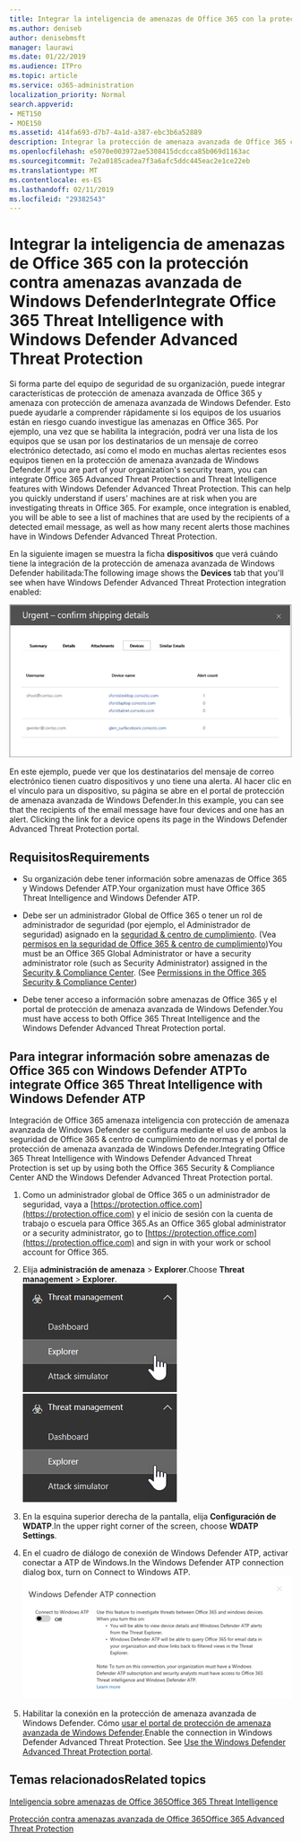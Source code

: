 ```yaml
---
title: Integrar la inteligencia de amenazas de Office 365 con la protección contra amenazas avanzada de Windows Defender
ms.author: deniseb
author: denisebmsft
manager: laurawi
ms.date: 01/22/2019
ms.audience: ITPro
ms.topic: article
ms.service: o365-administration
localization_priority: Normal
search.appverid:
- MET150
- MOE150
ms.assetid: 414fa693-d7b7-4a1d-a387-ebc3b6a52889
description: Integrar la protección de amenaza avanzada de Office 365 con Windows Defender avanzada protección contra amenazas para ver información más detallada de administración de amenaza.
ms.openlocfilehash: e5070e003972ae5308415dcdcca85b069d1163ac
ms.sourcegitcommit: 7e2a0185cadea7f3a6afc5ddc445eac2e1ce22eb
ms.translationtype: MT
ms.contentlocale: es-ES
ms.lasthandoff: 02/11/2019
ms.locfileid: "29382543"
---
```

# <a name="integrate-office-365-threat-intelligence-with-windows-defender-advanced-threat-protection"></a><span data-ttu-id="e0ebc-103">Integrar la inteligencia de amenazas de Office 365 con la protección contra amenazas avanzada de Windows Defender</span><span class="sxs-lookup"><span data-stu-id="e0ebc-103">Integrate Office 365 Threat Intelligence with Windows Defender Advanced Threat Protection</span></span>

<span data-ttu-id="e0ebc-p101">Si forma parte del equipo de seguridad de su organización, puede integrar características de protección de amenaza avanzada de Office 365 y amenaza con protección de amenaza avanzada de Windows Defender. Esto puede ayudarle a comprender rápidamente si los equipos de los usuarios están en riesgo cuando investigue las amenazas en Office 365. Por ejemplo, una vez que se habilita la integración, podrá ver una lista de los equipos que se usan por los destinatarios de un mensaje de correo electrónico detectado, así como el modo en muchas alertas recientes esos equipos tienen en la protección de amenaza avanzada de Windows Defender.</span><span class="sxs-lookup"><span data-stu-id="e0ebc-p101">If you are part of your organization's security team, you can integrate Office 365 Advanced Threat Protection and Threat Intelligence features with Windows Defender Advanced Threat Protection. This can help you quickly understand if users' machines are at risk when you are investigating threats in Office 365. For example, once integration is enabled, you will be able to see a list of machines that are used by the recipients of a detected email message, as well as how many recent alerts those machines have in Windows Defender Advanced Threat Protection.</span></span>
  
<span data-ttu-id="e0ebc-107">En la siguiente imagen se muestra la ficha **dispositivos** que verá cuándo tiene la integración de la protección de amenaza avanzada de Windows Defender habilitada:</span><span class="sxs-lookup"><span data-stu-id="e0ebc-107">The following image shows the **Devices** tab that you'll see when have Windows Defender Advanced Threat Protection integration enabled:</span></span> 
  
![Cuando Windows Defender ATP está habilitada, puede ver una lista de las máquinas con las alertas.](media/fec928ea-8f0c-44d7-80b9-a2e0a8cd4e89.PNG)
  
<span data-ttu-id="e0ebc-p102">En este ejemplo, puede ver que los destinatarios del mensaje de correo electrónico tienen cuatro dispositivos y uno tiene una alerta. Al hacer clic en el vínculo para un dispositivo, su página se abre en el portal de protección de amenaza avanzada de Windows Defender.</span><span class="sxs-lookup"><span data-stu-id="e0ebc-p102">In this example, you can see that the recipients of the email message have four devices and one has an alert. Clicking the link for a device opens its page in the Windows Defender Advanced Threat Protection portal.</span></span>
  
## <a name="requirements"></a><span data-ttu-id="e0ebc-111">Requisitos</span><span class="sxs-lookup"><span data-stu-id="e0ebc-111">Requirements</span></span>

- <span data-ttu-id="e0ebc-112">Su organización debe tener información sobre amenazas de Office 365 y Windows Defender ATP.</span><span class="sxs-lookup"><span data-stu-id="e0ebc-112">Your organization must have Office 365 Threat Intelligence and Windows Defender ATP.</span></span>
    
- <span data-ttu-id="e0ebc-p103">Debe ser un administrador Global de Office 365 o tener un rol de administrador de seguridad (por ejemplo, el Administrador de seguridad) asignado en la [seguridad &amp; centro de cumplimiento](https://protection.office.com). (Vea [permisos en la seguridad de Office 365 &amp; centro de cumplimiento](permissions-in-the-security-and-compliance-center.md))</span><span class="sxs-lookup"><span data-stu-id="e0ebc-p103">You must be an Office 365 Global Administrator or have a security administrator role (such as Security Administrator) assigned in the [Security &amp; Compliance Center](https://protection.office.com). (See [Permissions in the Office 365 Security &amp; Compliance Center](permissions-in-the-security-and-compliance-center.md))</span></span>
    
- <span data-ttu-id="e0ebc-115">Debe tener acceso a información sobre amenazas de Office 365 y el portal de protección de amenaza avanzada de Windows Defender.</span><span class="sxs-lookup"><span data-stu-id="e0ebc-115">You must have access to both Office 365 Threat Intelligence and the Windows Defender Advanced Threat Protection portal.</span></span>
    
## <a name="to-integrate-office-365-threat-intelligence-with-windows-defender-atp"></a><span data-ttu-id="e0ebc-116">Para integrar información sobre amenazas de Office 365 con Windows Defender ATP</span><span class="sxs-lookup"><span data-stu-id="e0ebc-116">To integrate Office 365 Threat Intelligence with Windows Defender ATP</span></span>

<span data-ttu-id="e0ebc-117">Integración de Office 365 amenaza inteligencia con protección de amenaza avanzada de Windows Defender se configura mediante el uso de ambos la seguridad de Office 365 & centro de cumplimiento de normas y el portal de protección de amenaza avanzada de Windows Defender.</span><span class="sxs-lookup"><span data-stu-id="e0ebc-117">Integrating Office 365 Threat Intelligence with Windows Defender Advanced Threat Protection is set up by using both the Office 365 Security & Compliance Center AND the Windows Defender Advanced Threat Protection portal.</span></span>
  
1. <span data-ttu-id="e0ebc-118">Como un administrador global de Office 365 o un administrador de seguridad, vaya a [https://protection.office.com](https://protection.office.com) y el inicio de sesión con la cuenta de trabajo o escuela para Office 365.</span><span class="sxs-lookup"><span data-stu-id="e0ebc-118">As an Office 365 global administrator or a security administrator, go to [https://protection.office.com](https://protection.office.com) and sign in with your work or school account for Office 365.</span></span> 
    
2. <span data-ttu-id="e0ebc-119">Elija **administración de amenaza** \> **Explorer**.</span><span class="sxs-lookup"><span data-stu-id="e0ebc-119">Choose **Threat management** \> **Explorer**.</span></span><br><span data-ttu-id="e0ebc-120">![Explorador en el menú de administración de amenaza](media/ThreatMgmt-Explorer-nav.png)</span><span class="sxs-lookup"><span data-stu-id="e0ebc-120">![Explorer in Threat Management menu](media/ThreatMgmt-Explorer-nav.png)</span></span><br>
    
3. <span data-ttu-id="e0ebc-121">En la esquina superior derecha de la pantalla, elija **Configuración de WDATP**.</span><span class="sxs-lookup"><span data-stu-id="e0ebc-121">In the upper right corner of the screen, choose **WDATP Settings**.</span></span>
    
4. <span data-ttu-id="e0ebc-122">En el cuadro de diálogo de conexión de Windows Defender ATP, activar conectar a ATP de Windows.</span><span class="sxs-lookup"><span data-stu-id="e0ebc-122">In the Windows Defender ATP connection dialog box, turn on Connect to Windows ATP.</span></span><br>![Conexión de Windows Defender ATP](media/Explorer-WDATPConnection-dialog.png)<br>
    
5. <span data-ttu-id="e0ebc-p104">Habilitar la conexión en la protección de amenaza avanzada de Windows Defender. Cómo [usar el portal de protección de amenaza avanzada de Windows Defender](https://go.microsoft.com/fwlink/?linkid=859690).</span><span class="sxs-lookup"><span data-stu-id="e0ebc-p104">Enable the connection in Windows Defender Advanced Threat Protection. See [Use the Windows Defender Advanced Threat Protection portal](https://go.microsoft.com/fwlink/?linkid=859690).</span></span>

  
## <a name="related-topics"></a><span data-ttu-id="e0ebc-126">Temas relacionados</span><span class="sxs-lookup"><span data-stu-id="e0ebc-126">Related topics</span></span>

[<span data-ttu-id="e0ebc-127">Inteligencia sobre amenazas de Office 365</span><span class="sxs-lookup"><span data-stu-id="e0ebc-127">Office 365 Threat Intelligence</span></span>](office-365-ti.md)
  
[<span data-ttu-id="e0ebc-128">Protección contra amenazas avanzada de Office 365</span><span class="sxs-lookup"><span data-stu-id="e0ebc-128">Office 365 Advanced Threat Protection</span></span>](office-365-atp.md)
  

